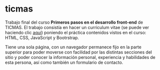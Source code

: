 # ticmas
Trabajo final del curso **Primeros pasos en el desarrollo front-end** de TICMAS. El trabajo consistía en hacer un curriculum vitae (se puede ver haciendo clic [aquí](https://solefab.github.io/ticmas/)) poniendo el práctica contenidos vistos en el curso: HTML, CSS, JavaScript y Bootrstrap.

Tiene una sola página, con un navegador permanece fijo en la parte superior para poder moverse con facilidad por las distintas secciones del sitio y poder conocer la información personal, experiencia y habilidades de esta persona, así como también un formulario de contacto.
